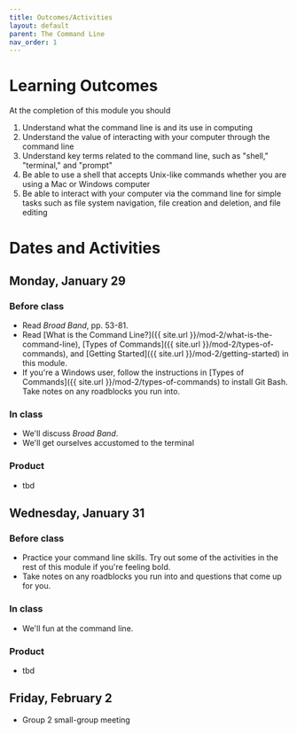 ```yaml
---
title: Outcomes/Activities
layout: default
parent: The Command Line
nav_order: 1
---
```

# Learning Outcomes

At the completion of this module you should

1.  Understand what the command line is and its use in computing
2.  Understand the value of interacting with your computer through the command line
3.  Understand key terms related to the command line, such as "shell," "terminal," and "prompt"
4.  Be able to use a shell that accepts Unix-like commands whether you are using a Mac or Windows computer
5.  Be able to interact with your computer via the command line for simple tasks such as file system navigation, file creation and deletion, and file editing

# Dates and Activities

## Monday, January 29

### Before class

- Read *Broad Band*, pp. 53-81.
- Read [What is the Command Line?]({{ site.url }}/mod-2/what-is-the-command-line), [Types of Commands]({{ site.url }}/mod-2/types-of-commands), and [Getting Started]({{ site.url }}/mod-2/getting-started) in this module.
- If you're a Windows user, follow the instructions in [Types of Commands]({{ site.url }}/mod-2/types-of-commands) to install Git Bash. Take notes on any roadblocks you run into.

### In class

- We'll discuss *Broad Band*.
- We'll get ourselves accustomed to the terminal

### Product

- tbd

## Wednesday, January 31

### Before class

- Practice your command line skills. Try out some of the activities in the rest of this module if you're feeling bold.
- Take notes on any roadblocks you run into and questions that come up for you.

### In class

- We'll fun at the command line.

### Product

- tbd

## Friday, February 2

- Group 2 small-group meeting